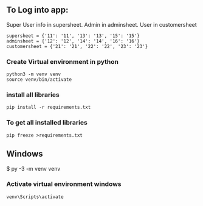 ## To Log into app: 

Super User info in supersheet. Admin in adminsheet. User in customersheet
```
supersheet = {'11': '11', '13': '13', '15': '15'}   
adminsheet = {'12': '12', '14': '14', '16': '16'}    
customersheet = {'21': '21', '22': '22', '23': '23'}
```
### Create Virtual environment in python
```
python3 -m venv venv
source venv/bin/activate
```

### install all libraries

```
pip install -r requirements.txt 
```

### To get all installed libraries
```
pip freeze >requirements.txt
```

## Windows
$ py -3 -m venv venv

### Activate virtual environment windows
```
venv\Scripts\activate
```
